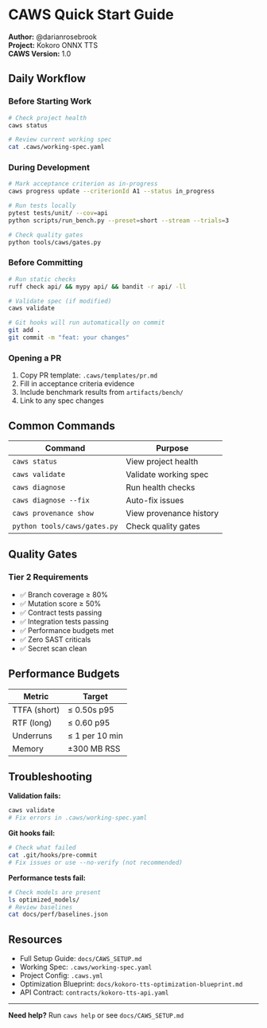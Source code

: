 # CAWS Quick Start Guide

**Author:** @darianrosebrook  
**Project:** Kokoro ONNX TTS  
**CAWS Version:** 1.0

## Daily Workflow

### Before Starting Work

```bash
# Check project health
caws status

# Review current working spec
cat .caws/working-spec.yaml
```

### During Development

```bash
# Mark acceptance criterion as in-progress
caws progress update --criterionId A1 --status in_progress

# Run tests locally
pytest tests/unit/ --cov=api
python scripts/run_bench.py --preset=short --stream --trials=3

# Check quality gates
python tools/caws/gates.py
```

### Before Committing

```bash
# Run static checks
ruff check api/ && mypy api/ && bandit -r api/ -ll

# Validate spec (if modified)
caws validate

# Git hooks will run automatically on commit
git add .
git commit -m "feat: your changes"
```

### Opening a PR

1. Copy PR template: `.caws/templates/pr.md`
2. Fill in acceptance criteria evidence
3. Include benchmark results from `artifacts/bench/`
4. Link to any spec changes

## Common Commands

| Command | Purpose |
|---------|---------|
| `caws status` | View project health |
| `caws validate` | Validate working spec |
| `caws diagnose` | Run health checks |
| `caws diagnose --fix` | Auto-fix issues |
| `caws provenance show` | View provenance history |
| `python tools/caws/gates.py` | Check quality gates |

## Quality Gates

### Tier 2 Requirements

- ✅ Branch coverage ≥ 80%
- ✅ Mutation score ≥ 50%
- ✅ Contract tests passing
- ✅ Integration tests passing
- ✅ Performance budgets met
- ✅ Zero SAST criticals
- ✅ Secret scan clean

## Performance Budgets

| Metric | Target |
|--------|--------|
| TTFA (short) | ≤ 0.50s p95 |
| RTF (long) | ≤ 0.60 p95 |
| Underruns | ≤ 1 per 10 min |
| Memory | ±300 MB RSS |

## Troubleshooting

**Validation fails:**
```bash
caws validate
# Fix errors in .caws/working-spec.yaml
```

**Git hooks fail:**
```bash
# Check what failed
cat .git/hooks/pre-commit
# Fix issues or use --no-verify (not recommended)
```

**Performance tests fail:**
```bash
# Check models are present
ls optimized_models/
# Review baselines
cat docs/perf/baselines.json
```

## Resources

- Full Setup Guide: `docs/CAWS_SETUP.md`
- Working Spec: `.caws/working-spec.yaml`
- Project Config: `.caws.yml`
- Optimization Blueprint: `docs/kokoro-tts-optimization-blueprint.md`
- API Contract: `contracts/kokoro-tts-api.yaml`

---

**Need help?** Run `caws help` or see `docs/CAWS_SETUP.md`

